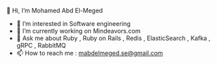  👋 Hi, I’m Mohamed Abd El-Meged
- 👀 I’m interested in Software engineering 
- 🌱 I’m currently working on Mindeavors.com
- :speech_balloon: Ask me about Ruby , Ruby on Rails , Redis , ElasticSearch , Kafka , gRPC , RabbitMQ
- 📫 How to reach me : mabdelmeged.se@gmail.com

<!---
MohamedAbdElMeged/MohamedAbdElMeged is a ✨ special ✨ repository because its `README.md` (this file) appears on your GitHub profile.
You can click the Preview link to take a look at your changes.
--->
